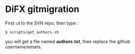 # DiFX gitmigration

First `cd` to the SVN repo, then type :

```
$ scripts/get_authors.sh
```

you will get a file named **authors.txt**, then replace the github username/emails.

